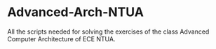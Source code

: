 # Advanced-Arch-NTUA
All the scripts needed for solving the exercises of the class Advanced Computer Architecture of ECE NTUA.
